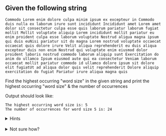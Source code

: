 ## Given the following string

```
Commodo Lorem enim dolore culpa minim ipsum ex excepteur in Commodo duis nulla ex laborum irure sunt incididunt Incididunt amet Lorem amet dolor sit consectetur culpa esse quis laborum pariatur laborum fugiat mollit Mollit voluptate aliquip Lorem incididunt mollit pariatur eu enim proident culpa esse laborum voluptate Nostrud aliqua magna ipsum qui duis euNisi pariatur sit do magna Lorem nostrud voluptate occaecat occaecat quis dolore irure Velit aliqua reprehenderit eu duis aliqua excepteur duis non enim Nostrud qui voluptate enim eiusmod dolor proident laboris nostrud commodo laborum aliquip sunt Exercitation do anim do ullamco Ipsum eiusmod aute qui ea consectetur Veniam laborum occaecat mollit pariatur commodo id ullamco dolore ipsum sit dolore elit fugiatUt ad aliqua dolor quis velit reprehenderit Dolore aliquip exercitation do fugiat Pariatur irure aliqua magna quis
```

Find the highest occurring "word size" in the given string and print the highest occurring "word size" & the number of occurrences

Output should look like:

```
The highest occurring word size is: 5
The number of occurrences for word size 5 is: 24
```

<details>
  <summary>Hints</summary>

- **Split the string into words:** This can be done using the `strings.Split` function.
- **Measure the length of each word:** Loop through the words and measure their lengths.
- **Store the frequency of each word size:** Use a map where the key is the word size, and the value is the frequency of that size.
- **Find the word size with the maximum frequency:** Iterate through the map to find the size with the most occurrences.
- **Print the result.**

</details>
<br>

<details>
  <summary>Not sure how?</summary>

  ```go
    func main() {
      str := `Commodo Lorem enim dolore culpa minim ipsum ex excepteur in Commodo duis nulla ex laborum irure sunt incididunt Incididunt amet Lorem amet dolor sit consectetur culpa esse quis laborum pariatur laborum fugiat mollit Mollit voluptate aliquip Lorem incididunt mollit pariatur eu enim proident culpa esse laborum voluptate Nostrud aliqua magna ipsum qui duis euNisi pariatur sit do magna Lorem nostrud voluptate occaecat occaecat quis dolore irure Velit aliqua reprehenderit eu duis aliqua excepteur duis non enim Nostrud qui voluptate enim eiusmod dolor proident laboris nostrud commodo laborum aliquip sunt Exercitation do anim do ullamco Ipsum eiusmod aute qui ea consectetur Veniam laborum occaecat mollit pariatur commodo id ullamco dolore ipsum sit dolore elit fugiatUt ad aliqua dolor quis velit reprehenderit Dolore aliquip exercitation do fugiat Pariatur irure aliqua magna quis`
      wordSizeCount := make(map[int]int)
      // Split the string into words
      words := strings.Split(str, " ")
      for _, word := range words {
        size := len(word)
        wordSizeCount[size]++
      }

      // Find the highest occurring word size and its frequency
      var maxSize, maxCount int
      for size, count := range wordSizeCount {
        if count > maxCount {
          maxSize = size
          maxCount = count
        }
      }

      // Output the result
      fmt.Printf("The highest occurring word size is: %d\n", maxSize)
      fmt.Printf("The number of occurrences for word size %d is: %d\n", maxSize, maxCount)
    }

  ```
</details>
<br>
